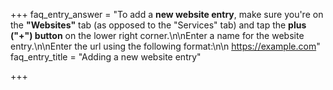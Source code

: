 +++
faq_entry_answer = "To add a **new website entry**, make sure you're on the **\"Websites\"** tab (as opposed to the \"Services\" tab) and tap the **plus (\"+\") button** on the lower right corner.\n\nEnter a name for the website entry.\n\nEnter the url using the following format:\n\n    https://example.com"
faq_entry_title = "Adding a new website entry"

+++
